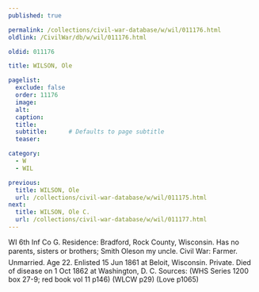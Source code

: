 ```yaml
---
published: true

permalink: /collections/civil-war-database/w/wil/011176.html
oldlink: /CivilWar/db/w/wil/011176.html

oldid: 011176

title: WILSON, Ole

pagelist:
  exclude: false
  order: 11176
  image: 
  alt:
  caption:
  title:
  subtitle:      # Defaults to page subtitle
  teaser:

category: 
  - W 
  - WIL

previous:
  title: WILSON, Ole
  url: /collections/civil-war-database/w/wil/011175.html  
next:
  title: WILSON, Ole C.
  url: /collections/civil-war-database/w/wil/011177.html   
---
```

WI 6th Inf Co G. Residence: Bradford, Rock County, Wisconsin. Has no parents, sisters or brothers; &#147;Smith Oleson my uncle&#148;. Civil War: Farmer. Unmarried. Age 22. Enlisted 15 Jun 1861 at Beloit, Wisconsin. Private. Died of disease on 1 Oct 1862 at Washington, D. C. Sources: (WHS Series 1200 box 27-9; red book vol 11 p146) (WLCW p29) (Love p1065)
